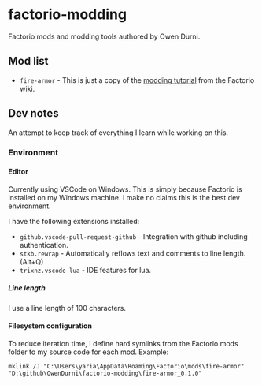 # factorio-modding
Factorio mods and modding tools authored by Owen Durni.

## Mod list

*  `fire-armor` - This is just a copy of the [modding
   tutorial](https://wiki.factorio.com/Tutorial:Modding_tutorial/Gangsir) from the Factorio wiki.

## Dev notes

An attempt to keep track of everything I learn while working on this.

### Environment

#### Editor
Currently using VSCode on Windows. This is simply because Factorio is installed on my Windows
machine. I make no claims this is the best dev environment.

I have the following extensions installed:

*   `github.vscode-pull-request-github` - Integration with github including authentication.
*   `stkb.rewrap` - Automatically reflows text and comments to line length. (Alt+Q)
*   `trixnz.vscode-lua` - IDE features for lua.

##### Line length

I use a line length of 100 characters.

#### Filesystem configuration

To reduce iteration time, I define hard symlinks from the Factorio mods folder to my source code for
each mod. Example:

```
mklink /J "C:\Users\yaria\AppData\Roaming\Factorio\mods\fire-armor" "D:\github\OwenDurni\factorio-modding\fire-armor_0.1.0"
```